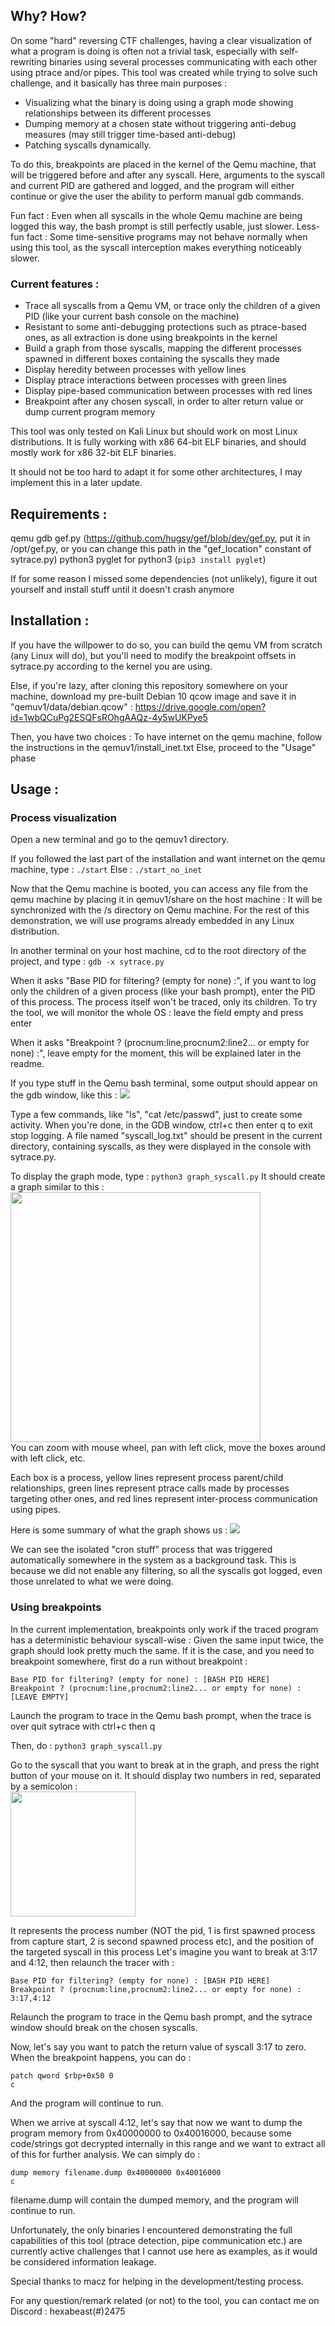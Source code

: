 ## Why? How?

On some "hard" reversing CTF challenges, having a clear visualization of what a program is doing is often not a trivial task, especially with self-rewriting binaries using several processes communicating with each other using ptrace and/or pipes. This tool was created while trying to solve such challenge, and it basically has three main purposes : 
- Visualizing what the binary is doing using a graph mode showing relationships between its different processes
- Dumping memory at a chosen state without triggering anti-debug measures (may still trigger time-based anti-debug)
- Patching syscalls dynamically.

To do this, breakpoints are placed in the kernel of the Qemu machine, that will be triggered before and after any syscall. Here, arguments to the syscall and current PID are gathered and logged, and the program will either continue or give the user the ability to perform manual gdb commands.

Fun fact : Even when all syscalls in the whole Qemu machine are being logged this way, the bash prompt is still perfectly usable, just slower.
Less-fun fact : Some time-sensitive programs may not behave normally when using this tool, as the syscall interception makes everything noticeably slower.

### Current features :
- Trace all syscalls from a Qemu VM, or trace only the children of a given PID (like your current bash console on the machine)
- Resistant to some anti-debugging protections such as ptrace-based ones, as all extraction is done using breakpoints in the kernel
- Build a graph from those syscalls, mapping the different processes spawned in different boxes containing the syscalls they made
- Display heredity between processes with yellow lines
- Display ptrace interactions between processes with green lines
- Display pipe-based communication between processes with red lines
- Breakpoint after any chosen syscall, in order to alter return value or dump current program memory


This tool was only tested on Kali Linux but should work on most Linux distributions.
It is fully working with x86 64-bit ELF binaries, and should mostly work for x86 32-bit ELF binaries.

It should not be too hard to adapt it for some other architectures, I may implement this in a later update.

## Requirements :

qemu
gdb
gef.py (https://github.com/hugsy/gef/blob/dev/gef.py, put it in /opt/gef.py, or you can change this path in the "gef_location" constant of sytrace.py)
python3
pyglet for python3 (`pip3 install pyglet`)

If for some reason I missed some dependencies (not unlikely), figure it out yourself and install stuff until it doesn't crash anymore

## Installation :

If you have the willpower to do so, you can build the qemu VM from scratch (any Linux will do), but you'll need to modify the breakpoint offsets in sytrace.py according to the kernel you are using.

Else, if you're lazy, after cloning this repository somewhere on your machine, download my pre-built Debian 10 qcow image and save it in "qemuv1/data/debian.qcow" :
https://drive.google.com/open?id=1wbQCuPg2ESQFsROhgAAQz-4y5wUKPye5

Then, you have two choices : 
To have internet on the qemu machine, follow the instructions in the qemuv1/install_inet.txt
Else, proceed to the "Usage" phase

## Usage :

### Process visualization

Open a new terminal and go to the qemuv1 directory.

If you followed the last part of the installation and want internet on the qemu machine, type :
```./start```
Else :
```./start_no_inet```

Now that the Qemu machine is booted, you can access any file from the qemu machine by placing it in qemuv1/share on the host machine : It will be synchronized with the /s directory on Qemu machine. For the rest of this demonstration, we will use programs already embedded in any Linux distribution.

In another terminal on your host machine, cd to the root directory of the project, and type : 
```gdb -x sytrace.py```

When it asks "Base PID for filtering? (empty for none) :", if you want to log only the children of a given process (like your bash prompt), enter the PID of this process. The process itself won't be traced, only its children. To try the tool, we will monitor the whole OS : leave the field empty and press enter

When it asks "Breakpoint ? (procnum:line,procnum2:line2... or empty for none) :", leave empty for the moment, this will be explained later in the readme.

If you type stuff in the Qemu bash terminal, some output should appear on the gdb window, like this :
![](https://raw.githubusercontent.com/hexabeast/Sytrace/master/readme_images/gef.PNG)

Type a few commands, like "ls", "cat /etc/passwd", just to create some activity. When you're done, in the GDB window, ctrl+c then enter q to exit stop logging. A file named "syscall_log.txt" should be present in the current directory, containing syscalls, as they were displayed in the console with sytrace.py.

To display the graph mode, type :
```python3 graph_syscall.py```
It should create a graph similar to this :
<br><img src="https://raw.githubusercontent.com/hexabeast/Sytrace/master/readme_images/graph.PNG" height="400"><br>
You can zoom with mouse wheel, pan with left click, move the boxes around with left click, etc.

Each box is a process, yellow lines represent process parent/child relationships, green lines represent ptrace calls made by processes targeting other ones, and red lines represent inter-process communication using pipes.

Here is some summary of what the graph shows us :
![](https://raw.githubusercontent.com/hexabeast/Sytrace/master/readme_images/how_it_works.png)

We can see the isolated "cron stuff" process that was triggered automatically somewhere in the system as a background task. This is because we did not enable any filtering, so all the syscalls got logged, even those unrelated to what we were doing.


### Using breakpoints

In the current implementation, breakpoints only work if the traced program has a deterministic behaviour syscall-wise : Given the same input twice, the graph should look pretty much the same.
If it is the case, and you need to breakpoint somewhere, first do a run without breakpoint :
```gdb -x sytrace.py
Base PID for filtering? (empty for none) : [BASH PID HERE]
Breakpoint ? (procnum:line,procnum2:line2... or empty for none) : [LEAVE EMPTY]
```
Launch the program to trace in the Qemu bash prompt, when the trace is over quit sytrace with ctrl+c then q

Then, do :
```python3 graph_syscall.py```

Go to the syscall that you want to break at in the graph, and press the right button of your mouse on it. It should display two numbers in red, separated by a semicolon :
<br><img src="https://raw.githubusercontent.com/hexabeast/Sytrace/master/readme_images/break.png" height="200"><br>

It represents the process number (NOT the pid, 1 is first spawned process from capture start, 2 is second spawned process etc), and the position of the targeted syscall in this process
Let's imagine you want to break at 3:17 and 4:12, then relaunch the tracer with :
```gdb -x sytrace.py
Base PID for filtering? (empty for none) : [BASH PID HERE]
Breakpoint ? (procnum:line,procnum2:line2... or empty for none) : 3:17,4:12
```
Relaunch the program to trace in the Qemu bash prompt, and the sytrace window should break on the chosen syscalls.

Now, let's say you want to patch the return value of syscall 3:17 to zero. When the breakpoint happens, you can do :
```
patch qword $rbp+0x50 0
c
```

And the program will continue to run.

When we arrive at syscall 4:12, let's say that now we want to dump the program memory from 0x40000000 to 0x40016000, because some code/strings got decrypted internally in this range and we want to extract all of this for further analysis.
We can simply do :
```
dump memory filename.dump 0x40000000 0x40016000
c
```

filename.dump will contain the dumped memory, and the program will continue to run.




Unfortunately, the only binaries I encountered demonstrating the full capabilities of this tool (ptrace detection, pipe communication etc.) are currently active challenges that I cannot use here as examples, as it would be considered information leakage.


Special thanks to macz for helping in the development/testing process.

For any question/remark related (or not) to the tool, you can contact me on Discord : hexabeast(#)2475
